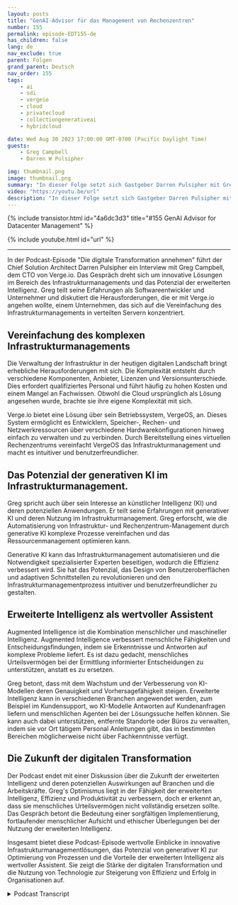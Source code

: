 ```yaml
---
layout: posts
title: "GenAI-Advisor für das Management von Rechenzentren"
number: 155
permalink: episode-EDT155-de
has_children: false
lang: de
nav_exclude: true
parent: Folgen
grand_parent: Deutsch
nav_order: 155
tags:
    - ai
    - sdi
    - vergeio
    - cloud
    - privatecloud
    - collectiongenerativeai
    - hybridcloud

date: Wed Aug 30 2023 17:00:00 GMT-0700 (Pacific Daylight Time)
guests:
    - Greg Campbell
    - Darren W Pulsipher

img: thumbnail.png
image: thumbnail.png
summary: "In dieser Folge setzt sich Gastgeber Darren Pulsipher mit Greg Campbell, dem CTO von Verge.io, zusammen, um die aufregende Schnittstelle von KI und Infrastrukturmanagement zu besprechen. Greg, ein Softwareentwickler und Unternehmer, teilt seine Reise bei der Erstellung von Verge.io, um die Komplexität des Infrastruktur-Zusammennähens und -Managements anzugehen."
video: "https://youtu.be/url"
description: "In dieser Folge setzt sich Gastgeber Darren Pulsipher mit Greg Campbell, dem CTO von Verge.io, zusammen, um die aufregende Schnittstelle von KI und Infrastrukturmanagement zu besprechen. Greg, ein Softwareentwickler und Unternehmer, teilt seine Reise bei der Erstellung von Verge.io, um die Komplexität des Infrastruktur-Zusammennähens und -Managements anzugehen."
---
```


<div>
{% include transistor.html id="4a6dc3d3" title="#155 GenAI Advisor for Datacenter Management" %}

{% include youtube.html id="url" %}
</div>

---

In der Podcast-Episode "Die digitale Transformation annehmen" führt der Chief Solution Architect Darren Pulsipher ein Interview mit Greg Campbell, dem CTO von Verge.io. Das Gespräch dreht sich um innovative Lösungen im Bereich des Infrastrukturmanagements und das Potenzial der erweiterten Intelligenz. Greg teilt seine Erfahrungen als Softwareentwickler und Unternehmer und diskutiert die Herausforderungen, die er mit Verge.io angehen wollte, einem Unternehmen, das sich auf die Vereinfachung des Infrastrukturmanagements in verteilten Servern konzentriert.

## Vereinfachung des komplexen Infrastrukturmanagements

Die Verwaltung der Infrastruktur in der heutigen digitalen Landschaft bringt erhebliche Herausforderungen mit sich. Die Komplexität entsteht durch verschiedene Komponenten, Anbieter, Lizenzen und Versionsunterschiede. Dies erfordert qualifiziertes Personal und führt häufig zu hohen Kosten und einem Mangel an Fachwissen. Obwohl die Cloud ursprünglich als Lösung angesehen wurde, brachte sie ihre eigene Komplexität mit sich.

Verge.io bietet eine Lösung über sein Betriebssystem, VergeOS, an. Dieses System ermöglicht es Entwicklern, Speicher-, Rechen- und Netzwerkressourcen über verschiedene Hardwarekonfigurationen hinweg einfach zu verwalten und zu verbinden. Durch Bereitstellung eines virtuellen Rechenzentrums vereinfacht VergeOS das Infrastrukturmanagement und macht es intuitiver und benutzerfreundlicher.

## Das Potenzial der generativen KI im Infrastrukturmanagement.

Greg spricht auch über sein Interesse an künstlicher Intelligenz (KI) und deren potenziellen Anwendungen. Er teilt seine Erfahrungen mit generativer KI und deren Nutzung im Infrastrukturmanagement. Greg erforscht, wie die Automatisierung von Infrastruktur- und Rechenzentrum-Management durch generative KI komplexe Prozesse vereinfachen und das Ressourcenmanagement optimieren kann.

Generative KI kann das Infrastrukturmanagement automatisieren und die Notwendigkeit spezialisierter Experten beseitigen, wodurch die Effizienz verbessert wird. Sie hat das Potenzial, das Design von Benutzeroberflächen und adaptiven Schnittstellen zu revolutionieren und den Infrastrukturmanagementprozess intuitiver und benutzerfreundlicher zu gestalten.

## Erweiterte Intelligenz als wertvoller Assistent

Augmented Intelligence ist die Kombination menschlicher und maschineller Intelligenz. Augmented Intelligence verbessert menschliche Fähigkeiten und Entscheidungsfindungen, indem sie Erkenntnisse und Antworten auf komplexe Probleme liefert. Es ist dazu gedacht, menschliches Urteilsvermögen bei der Ermittlung informierter Entscheidungen zu unterstützen, anstatt es zu ersetzen.

Greg betont, dass mit dem Wachstum und der Verbesserung von KI-Modellen deren Genauigkeit und Vorhersagefähigkeit steigen. Erweiterte Intelligenz kann in verschiedenen Branchen angewendet werden, zum Beispiel im Kundensupport, wo KI-Modelle Antworten auf Kundenanfragen liefern und menschlichen Agenten bei der Lösungssuche helfen können. Sie kann auch dabei unterstützen, entfernte Standorte oder Büros zu verwalten, indem sie vor Ort tätigem Personal Anleitungen gibt, das in bestimmten Bereichen möglicherweise nicht über Fachkenntnisse verfügt.

## Die Zukunft der digitalen Transformation

Der Podcast endet mit einer Diskussion über die Zukunft der erweiterten Intelligenz und deren potenziellen Auswirkungen auf Branchen und die Arbeitskräfte. Greg's Optimismus liegt in der Fähigkeit der erweiterten Intelligenz, Effizienz und Produktivität zu verbessern, doch er erkennt an, dass sie menschliches Urteilsvermögen nicht vollständig ersetzen sollte. Das Gespräch betont die Bedeutung einer sorgfältigen Implementierung, fortlaufender menschlicher Aufsicht und ethischer Überlegungen bei der Nutzung der erweiterten Intelligenz.

Insgesamt bietet diese Podcast-Episode wertvolle Einblicke in innovative Infrastrukturmanagementlösungen, das Potenzial von generativer KI zur Optimierung von Prozessen und die Vorteile der erweiterten Intelligenz als wertvoller Assistent. Sie zeigt die Stärke der digitalen Transformation und die Nutzung von Technologie zur Steigerung von Effizienz und Erfolg in Organisationen auf.



<details>
<summary> Podcast Transcript </summary>

<p></p>

</details>
